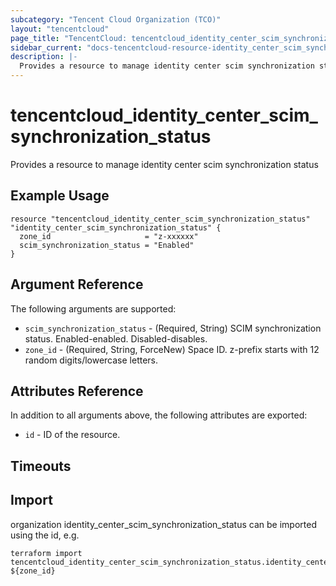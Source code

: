 ```yaml
---
subcategory: "Tencent Cloud Organization (TCO)"
layout: "tencentcloud"
page_title: "TencentCloud: tencentcloud_identity_center_scim_synchronization_status"
sidebar_current: "docs-tencentcloud-resource-identity_center_scim_synchronization_status"
description: |-
  Provides a resource to manage identity center scim synchronization status
---
```


# tencentcloud_identity_center_scim_synchronization_status

Provides a resource to manage identity center scim synchronization status

## Example Usage

```hcl
resource "tencentcloud_identity_center_scim_synchronization_status" "identity_center_scim_synchronization_status" {
  zone_id                     = "z-xxxxxx"
  scim_synchronization_status = "Enabled"
}
```

## Argument Reference

The following arguments are supported:

* `scim_synchronization_status` - (Required, String) SCIM synchronization status. Enabled-enabled. Disabled-disables.
* `zone_id` - (Required, String, ForceNew) Space ID. z-prefix starts with 12 random digits/lowercase letters.

## Attributes Reference

In addition to all arguments above, the following attributes are exported:

* `id` - ID of the resource.



## Timeouts

<no value>


## Import

organization identity_center_scim_synchronization_status can be imported using the id, e.g.

```
terraform import tencentcloud_identity_center_scim_synchronization_status.identity_center_scim_synchronization_status ${zone_id}
```

